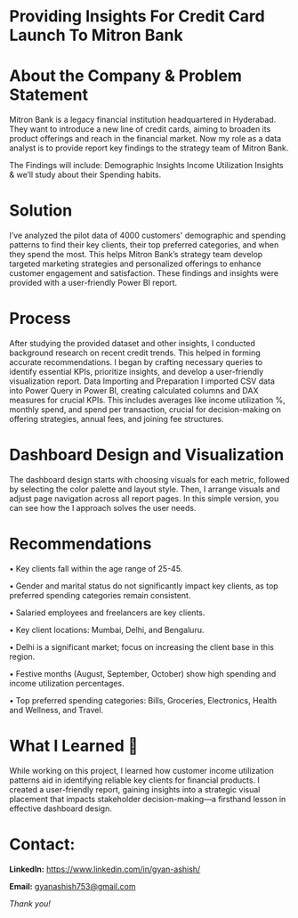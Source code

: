 # Providing Insights For Credit Card Launch To Mitron Bank

# About the Company & Problem Statement

Mitron Bank is a legacy financial institution headquartered in Hyderabad. They want to introduce a new line of credit cards, aiming to broaden its product offerings and reach in the financial market.
Now my role as a data analyst is to provide report key findings to the strategy team of Mitron Bank.

The Findings will include:
Demographic Insights
Income Utilization Insights & we’ll study about their Spending habits.

# Solution

I’ve analyzed the pilot data of 4000 customers' demographic and spending patterns to find their key clients, their top preferred categories, and when they spend the most. This helps Mitron Bank’s strategy team develop targeted marketing strategies and personalized offerings to enhance customer engagement and satisfaction.
These findings and insights were provided with a user-friendly Power BI report.

# Process

After studying the provided dataset and other insights, I conducted background research on recent credit trends. This helped in forming accurate recommendations. I began by crafting necessary queries to identify essential KPIs, prioritize insights, and develop a user-friendly visualization report.
Data Importing and Preparation
I imported CSV data into Power Query in Power BI, creating calculated columns and DAX measures for crucial KPIs. This includes averages like income utilization %, monthly spend, and spend per transaction, crucial for decision-making on offering strategies, annual fees, and joining fee structures.

# Dashboard Design and Visualization

The dashboard design starts with choosing visuals for each metric, followed by selecting the color palette and layout style. Then, I arrange visuals and adjust page navigation across all report pages. In this simple version, you can see how the I approach solves the user needs.

# Recommendations

• Key clients fall within the age range of 25-45.

• Gender and marital status do not significantly impact key clients, as top preferred spending categories remain consistent.

• Salaried employees and freelancers are key clients.

• Key client locations: Mumbai, Delhi, and Bengaluru.

• Delhi is a significant market; focus on increasing the client base in this region.

• Festive months (August, September, October) show high spending and income utilization percentages.

• Top preferred spending categories: Bills, Groceries, Electronics, Health and Wellness, and Travel.

# What I Learned 🌱

While working on this project, I learned how customer income utilization patterns aid in identifying reliable key clients for financial products. I created a user-friendly report, gaining insights into a strategic visual placement that impacts stakeholder decision-making—a firsthand lesson in effective dashboard design.

# Contact:

**LinkedIn:** https://www.linkedin.com/in/gyan-ashish/

**Email:** gyanashish753@gmail.com

_Thank you!_
